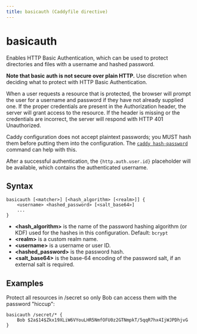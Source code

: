 ```yaml
---
title: basicauth (Caddyfile directive)
---
```


# basicauth

Enables HTTP Basic Authentication, which can be used to protect directories and files with a username and hashed password.

**Note that basic auth is not secure over plain HTTP.** Use discretion when deciding what to protect with HTTP Basic Authentication.

When a user requests a resource that is protected, the browser will prompt the user for a username and password if they have not already supplied one. If the proper credentials are present in the Authorization header, the server will grant access to the resource. If the header is missing or the credentials are incorrect, the server will respond with HTTP 401 Unauthorized.

Caddy configuration does not accept plaintext passwords; you MUST hash them before putting them into the configuration. The [`caddy hash-password`](/docs/command-line#caddy-hash-password) command can help with this.

After a successful authentication, the `{http.auth.user.id}` placeholder will be available, which contains the authenticated username.


## Syntax

```caddy-d
basicauth [<matcher>] [<hash_algorithm> [<realm>]] {
	<username> <hashed_password> [<salt_base64>]
	...
}
```

- **&lt;hash_algorithm&gt;** is the name of the password hashing algorithm (or KDF) used for the hashes in this configuration. Default: `bcrypt`
- **&lt;realm&gt;** is a custom realm name.
- **&lt;username&gt;** is a username or user ID.
- **&lt;hashed_password&gt;** is the password hash.
- **&lt;salt_base64&gt;** is the base-64 encoding of the password salt, if an external salt is required.


## Examples

Protect all resources in /secret so only Bob can access them with the password "hiccup":

```caddy-d
basicauth /secret/* {
	Bob $2a$14$Zkx19XLiW6VYouLHR5NmfOFU0z2GTNmpkT/5qqR7hx4IjWJPDhjvG
}
```

